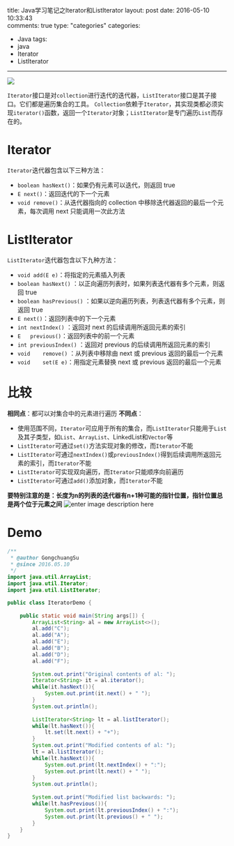 title: Java学习笔记之Iterator和ListIterator
layout: post
date: 2016-05-10 10:33:43  
comments: true
type: "categories"
categories: 
- Java
tags: 
- java
- Iterator
- ListIterator

---

![](http://i.imgur.com/aYNx4Ds.jpg)

<!--more-->

`Iterator`接口是对`collection`进行迭代的迭代器，`ListIterator`接口是其子接口。它们都是遍历集合的工具。
`Collection`依赖于`Iterator`，其实现类都必须实现`iterator()`函数，返回一个`Iterator`对象；`ListIterator`是专门遍历`List`而存在的。

# Iterator
`Iterator`迭代器包含以下三种方法：
- `boolean hasNext()`：如果仍有元素可以迭代，则返回 true
- `E next()`：返回迭代的下一个元素
- `void remove()`：从迭代器指向的 collection 中移除迭代器返回的最后一个元素，每次调用 next 只能调用一次此方法

# ListIterator
`ListIterator`迭代器包含以下九种方法：
- `void add(E e)`：将指定的元素插入列表
- `boolean hasNext()` ：以正向遍历列表时，如果列表迭代器有多个元素，则返回 true
- `boolean hasPrevious()` ：如果以逆向遍历列表，列表迭代器有多个元素，则返回 true
- `E next()`：返回列表中的下一个元素
- `int nextIndex()` ：返回对 next 的后续调用所返回元素的索引
-  `E	previous()`：返回列表中的前一个元素
-  `int previousIndex()` ：返回对 previous 的后续调用所返回元素的索引
-  `void	remove()` ：从列表中移除由 next 或 previous 返回的最后一个元素
-  `void	set(E e)`：用指定元素替换 next 或 previous 返回的最后一个元素

# 比较
**相同点**：都可以对集合中的元素进行遍历
**不同点**：
- 使用范围不同，`Iterator`可应用于所有的集合，而`ListIterator`只能用于`List`及其子类型，如`List`、`ArrayList`、Link`e`dList和`Vector`等
- `ListIterator`可通过`set()`方法实现对象的修改，而`Iterator`不能
- `ListIterator`可通过`nextIndex()`或`previousIndex()`得到后续调用所返回元素的索引，而`Iterator`不能
- `ListIterator`可实现双向遍历，而`Iterator`只能顺序向前遍历
- `ListIterator`可通过`add()`添加对象，而`Iterator`不能

**要特别注意的是：长度为n的列表的迭代器有n+1种可能的指针位置，指针位置总是两个位于元素之间**
![enter image description here](http://7xsc5j.com1.z0.glb.clouddn.com/Iterator.png)

# Demo
```java
/**
 * @author GongchuangSu
 * @since 2016.05.10
 */
import java.util.ArrayList;
import java.util.Iterator;
import java.util.ListIterator;

public class IteratorDemo {
	
	public static void main(String args[]) {
		ArrayList<String> al = new ArrayList<>();
		al.add("C");
		al.add("A");
		al.add("E");
		al.add("B");
		al.add("D");
		al.add("F");
		
		System.out.print("Original contents of al: ");
		Iterator<String> it = al.iterator();
		while(it.hasNext()){
			System.out.print(it.next() + " ");
		}
		System.out.println();
		
		ListIterator<String> lt = al.listIterator();
		while(lt.hasNext()){
			lt.set(lt.next() + "+");
		}
		System.out.print("Modified contents of al: ");
		lt = al.listIterator();
		while(lt.hasNext()){
			System.out.print(lt.nextIndex() + ":");
			System.out.print(lt.next() + " ");
		}
		System.out.println();
	
		System.out.print("Modified list backwards: ");
		while(lt.hasPrevious()){
			System.out.print(lt.previousIndex() + ":");
			System.out.print(lt.previous() + " ");
		}
	}
}

```


